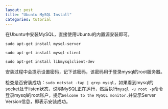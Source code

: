 ```yaml
---
layout: post
title: "Ubuntu MySQL Install"
categories: tutorial
---
```


在Ubuntu中安装MySQL，直接使用Ubuntu的内置源安装即可。

`sudo apt-get install mysql-server`

`sudo apt-get install mysql-client`

`sudo apt-get install libmysqlclient-dev`

安装过程中会提示设置密码，记下该密码，该密码用于登录mysql的root服务器。

检查是否安装成功：`sudo netstat -tap | grep mysql`，如果看到mysql的socket处于listen状态，说明MySQL正在运行，然后执行`mysql -u root -p`命令登录mysql的root账户，提示`Welcome to the MySQL monitor.`并显示Server Version信息，即表示安装成功。
